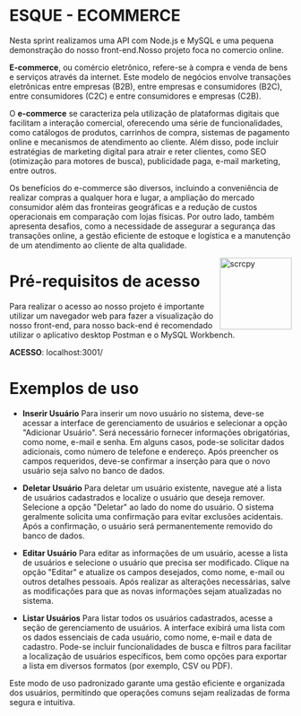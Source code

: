 # ESQUE - ECOMMERCE 


Nesta sprint realizamos uma API com Node.js e MySQL e uma pequena demonstração do nosso front-end.Nosso projeto foca no comercio online.

**E-commerce**, ou comércio eletrônico, refere-se à compra e venda de bens e serviços através da internet. Este modelo de negócios envolve transações eletrônicas entre empresas (B2B), entre empresas e consumidores (B2C), entre consumidores (C2C) e entre consumidores e empresas (C2B).

O **e-commerce** se caracteriza pela utilização de plataformas digitais que facilitam a interação comercial, oferecendo uma série de funcionalidades, como catálogos de produtos, carrinhos de compra, sistemas de pagamento online e mecanismos de atendimento ao cliente. Além disso, pode incluir estratégias de marketing digital para atrair e reter clientes, como SEO (otimização para motores de busca), publicidade paga, e-mail marketing, entre outros.

Os benefícios do e-commerce são diversos, incluindo a conveniência de realizar compras a qualquer hora e lugar, a ampliação do mercado consumidor além das fronteiras geográficas e a redução de custos operacionais em comparação com lojas físicas. Por outro lado, também apresenta desafios, como a necessidade de assegurar a segurança das transações online, a gestão eficiente de estoque e logística e a manutenção de um atendimento ao cliente de alta qualidade.



<img src="img-de-milhoes.jpg" width="128" height="128" alt="scrcpy" align="right" />












# Pré-requisitos de acesso

Para realizar o acesso ao nosso projeto é importante utilizar um navegador web para fazer a visualização do nosso front-end, para nosso back-end é recomendado utilizar o aplicativo desktop Postman e o MySQL Workbench.

**ACESSO**: localhost:3001/

# Exemplos de uso

- **Inserir Usuário**
Para inserir um novo usuário no sistema, deve-se acessar a interface de gerenciamento de usuários e selecionar a opção "Adicionar Usuário". Será necessário fornecer informações obrigatórias, como nome, e-mail e senha. Em alguns casos, pode-se solicitar dados adicionais, como número de telefone e endereço. Após preencher os campos requeridos, deve-se confirmar a inserção para que o novo usuário seja salvo no banco de dados.

- **Deletar Usuário**
Para deletar um usuário existente, navegue até a lista de usuários cadastrados e localize o usuário que deseja remover. Selecione a opção "Deletar" ao lado do nome do usuário. O sistema geralmente solicita uma confirmação para evitar exclusões acidentais. Após a confirmação, o usuário será permanentemente removido do banco de dados.

- **Editar Usuário**
Para editar as informações de um usuário, acesse a lista de usuários e selecione o usuário que precisa ser modificado. Clique na opção "Editar" e atualize os campos desejados, como nome, e-mail ou outros detalhes pessoais. Após realizar as alterações necessárias, salve as modificações para que as novas informações sejam atualizadas no sistema.

- **Listar Usuários**
Para listar todos os usuários cadastrados, acesse a seção de gerenciamento de usuários. A interface exibirá uma lista com os dados essenciais de cada usuário, como nome, e-mail e data de cadastro. Pode-se incluir funcionalidades de busca e filtros para facilitar a localização de usuários específicos, bem como opções para exportar a lista em diversos formatos (por exemplo, CSV ou PDF).

Este modo de uso padronizado garante uma gestão eficiente e organizada dos usuários, permitindo que operações comuns sejam realizadas de forma segura e intuitiva.

